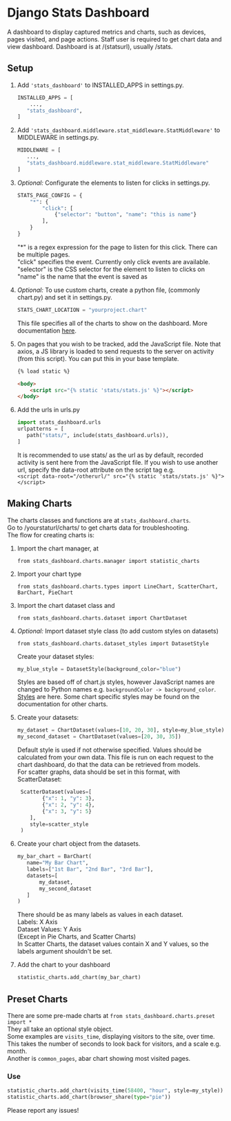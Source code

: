 # Django Stats Dashboard

A dashboard to display captured metrics and charts, such as devices, pages visited, 
and page actions. Staff user is required to get chart data and view dashboard. Dashboard is at
/(statsurl), usually /stats.

## Setup

1. Add `'stats_dashboard'` to INSTALLED_APPS in settings.py.  
    ```python
    INSTALLED_APPS = [
        ...,
       "stats_dashboard",
    ]
    ```

2. Add `'stats_dashboard.middleware.stat_middleware.StatMiddleware'` to MIDDLEWARE in settings.py.
    ```python
    MIDDLEWARE = [
       ...,
       "stats_dashboard.middleware.stat_middleware.StatMiddleware"
    ]
    ```

3. *Optional:* Configurate the elements to listen for clicks in settings.py.
    ```python
    STATS_PAGE_CONFIG = {
        "*": {
            "click": [
                {"selector": "button", "name": "this is name"}
            ],
        }
    }
    ```
   "*" is a regex expression for the page to listen for this click. There can be multiple pages.  
   "click" specifies the event. Currently only click events are available.  
   "selector" is the CSS selector for the element to listen to clicks on  
   "name" is the name that the event is saved as

4. *Optional:* To use custom charts, create a python file, (commonly chart.py)
    and set it in settings.py.
    ```python
    STATS_CHART_LOCATION = "yourproject.chart"
    ```
   This file specifies all of the charts to show on the dashboard. 
   More documentation [here](#making-charts).

5. On pages that you wish to be tracked, add the JavaScript file. Note that axios, a JS library is loaded
   to send requests to the server on activity (from this script). You can put this in your base template.
   ```html
   {% load static %}
   
   <body>
       <script src="{% static 'stats/stats.js' %}"></script>
   </body>
    ```

6. Add the urls in urls.py
    ```python
    import stats_dashboard.urls
    urlpatterns = [
       path("stats/", include(stats_dashboard.urls)),
    ]
    ```
   It is recommended to use stats/ as the url as by default, 
   recorded activity is sent here from the JavaScript file.
   If you wish to use another url, specify the data-root attribute on the 
   script tag e.g.  
   `<script data-root="/otherurl/" src="{% static 'stats/stats.js' %}"></script>`

## Making Charts
The charts classes and functions are at `stats_dashboard.charts`.  
Go to /yourstaturl/charts/ to get charts data for troubleshooting.  
The flow for creating charts is:
1. Import the chart manager, at  
    ```
    from stats_dashboard.charts.manager import statistic_charts
    ```
2. Import your chart type  
    ```
    from stats_dashboard.charts.types import LineChart, ScatterChart, BarChart, PieChart
    ```
3. Import the chart dataset class and  
    ```
    from stats_dashboard.charts.dataset import ChartDataset
    ```  

4. *Optional:* Import dataset style class (to add custom styles on datasets)  
    ```
    from stats_dashboard.charts.dataset_styles import DatasetStyle
    ```  
    Create your dataset styles:
    ```python
    my_blue_style = DatasetStyle(background_color="blue")
    ```
   Styles are based off of chart.js styles, however JavaScript names are changed to Python
   names e.g. `backgroundColor -> background_color`. 
   [Styles](https://www.chartjs.org/docs/latest/charts/line.html#dataset-properties)
   are here. Some chart specific styles may be found on the documentation for other charts.

5. Create your datasets:
    ```python
    my_dataset = ChartDataset(values=[10, 20, 30], style=my_blue_style)
    my_second_dataset = ChartDataset(values=[20, 30, 35])
    ```
   Default style is used if not otherwise specified. 
   Values should be calculated from your own data.
   This file is run on each request to the chart dashboard, do that the data can be retrieved
   from models.  
   For scatter graphs, data should be set in this format, with ScatterDataset:
   ```python
    ScatterDataset(values=[
           {"x": 1, "y": 3},
           {"x": 2, "y": 4},
           {"x": 3, "y": 5}
       ], 
       style=scatter_style
    )
    ```
6. Create your chart object from the datasets.
    ```python
    my_bar_chart = BarChart(
       name="My Bar Chart",
       labels=["1st Bar", "2nd Bar", "3rd Bar"],
       datasets=[
           my_dataset,
           my_second_dataset
       ]   
    )
    ```
   There should be as many labels as values in each dataset.  
   Labels: X Axis  
   Dataset Values: Y Axis  
   (Except in Pie Charts, and Scatter Charts)  
   In Scatter Charts, the dataset values contain X and Y values, so the labels
   argument shouldn't be set.

7. Add the chart to your dashboard
    ```python
    statistic_charts.add_chart(my_bar_chart)
    ```

## Preset Charts
There are some pre-made charts at `from stats_dashboard.charts.preset import *`  
They all take an optional style object.  
Some examples are `visits_time`, displaying visitors to the site, over time.  
This takes the number of seconds to look back for visitors, and a scale e.g. month.  
Another is `common_pages`, abar chart showing most visited pages.

### Use
```python
statistic_charts.add_chart(visits_time(58400, "hour", style=my_style))
statistic_charts.add_chart(browser_share(type="pie"))
```

Please report any issues!
